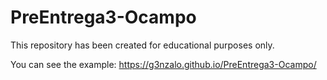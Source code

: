 # PreEntrega3-Ocampo
This repository has been created for educational purposes only. 

You can see the example:  https://g3nzalo.github.io/PreEntrega3-Ocampo/
